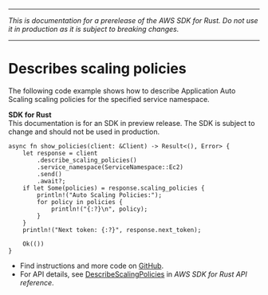--------

 *This is documentation for a prerelease of the AWS SDK for Rust\. Do not use it in production as it is subject to breaking changes\.* 

--------

# Describes scaling policies<a name="application-autoscaling_DescribeScalingPolicies_rust_topic"></a>

The following code example shows how to describe Application Auto Scaling scaling policies for the specified service namespace\.

**SDK for Rust**  
This documentation is for an SDK in preview release\. The SDK is subject to change and should not be used in production\.
  

```
async fn show_policies(client: &Client) -> Result<(), Error> {
    let response = client
        .describe_scaling_policies()
        .service_namespace(ServiceNamespace::Ec2)
        .send()
        .await?;
    if let Some(policies) = response.scaling_policies {
        println!("Auto Scaling Policies:");
        for policy in policies {
            println!("{:?}\n", policy);
        }
    }
    println!("Next token: {:?}", response.next_token);

    Ok(())
}
```
+  Find instructions and more code on [GitHub](https://github.com/awsdocs/aws-doc-sdk-examples/tree/main/.rust_alpha/applicationautoscaling#code-examples)\. 
+  For API details, see [DescribeScalingPolicies](https://awslabs.github.io/aws-sdk-rust/) in *AWS SDK for Rust API reference*\. 